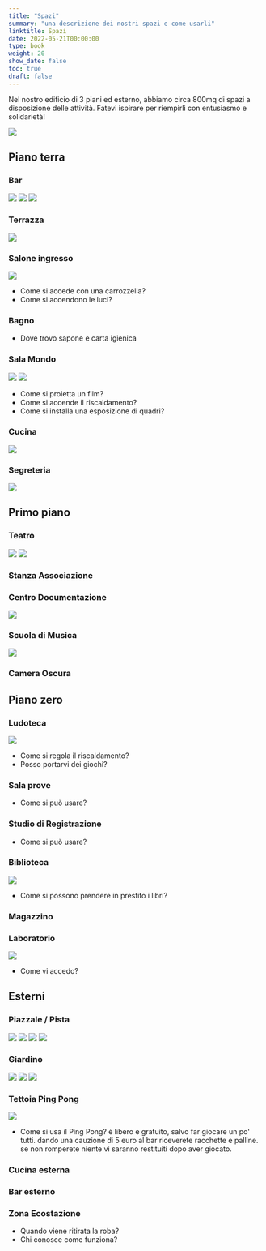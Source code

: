 ```yaml
---
title: "Spazi"
summary: "una descrizione dei nostri spazi e come usarli"
linktitle: Spazi
date: 2022-05-21T00:00:00
type: book
weight: 20
show_date: false
toc: true
draft: false
---
```


Nel nostro edificio di 3 piani ed esterno, abbiamo circa 800mq di spazi a disposizione delle attività. Fatevi ispirare per riempirli con entusiasmo e solidarietà!

![](spazi/esterno.webp)

## Piano terra

### Bar
![](spazi/bar.webp)
![](spazi/bar_2.webp)
![](spazi/bar_3.webp)

### Terrazza
![](spazi/terrazza.webp)

### Salone ingresso
![](spazi/mercatino.webp)

- Come si accede con una carrozzella?
- Come si accendono le luci?

### Bagno

- Dove trovo sapone e carta igienica

### Sala Mondo
![](spazi/sala_mondo.webp)
![](spazi/sala_mondo_piano.webp)

- Come si proietta un film?
- Come si accende il riscaldamento?
- Come si installa una esposizione di quadri?

### Cucina
![](spazi/cucina.webp)

### Segreteria
![](spazi/segreteria.webp)

## Primo piano

### Teatro
![](spazi/teatro.webp)
![](spazi/teatro_conferenza.webp)

### Stanza Associazione

### Centro Documentazione
![](spazi/centro_documentazione.webp)

### Scuola di Musica
![](spazi/scuola_musica.webp)

### Camera Oscura

## Piano zero

### Ludoteca
![](spazi/ludoteca.webp)
- Come si regola il riscaldamento?
- Posso portarvi dei giochi?

### Sala prove
- Come si può usare?


### Studio di Registrazione
- Come si può usare?


### Biblioteca
![](spazi/biblioteca.webp)
- Come si possono prendere in prestito i libri?
  
### Magazzino

### Laboratorio
![](spazi/laboratorio.webp)
- Come vi accedo?

## Esterni

### Piazzale / Pista
![](spazi/piazzale_2.webp)
![](spazi/piazzale.webp)
![](spazi/pista.webp)
![](spazi/calcino.webp)

### Giardino
![](spazi/giardino.webp)
![](spazi/giardino_2.webp)
![](spazi/giardino_3.webp)

### Tettoia Ping Pong
![](spazi/pingpong.webp)
- Come si usa il Ping Pong?
è libero e gratuito, salvo far giocare un po' tutti.
dando una cauzione di 5 euro al bar riceverete racchette e palline.
se non romperete niente vi saranno restituiti dopo aver giocato.

### Cucina esterna

### Bar esterno

### Zona Ecostazione
- Quando viene ritirata la roba?
- Chi conosce come funziona?

